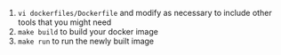 1. `vi dockerfiles/Dockerfile` and modify as necessary to include other tools that you might need
2. `make build` to build your docker image
3. `make run` to run the newly built image

